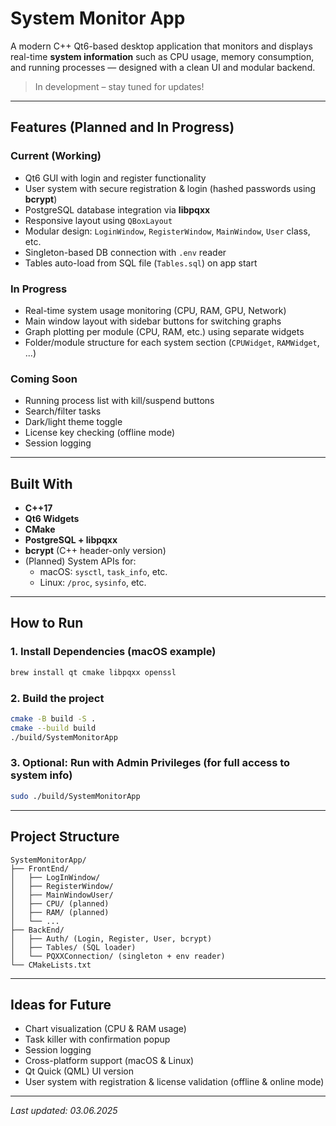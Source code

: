 # System Monitor App

A modern C++ Qt6-based desktop application that monitors and displays real-time **system information** such as CPU usage, memory consumption, and running processes — designed with a clean UI and modular backend.

> In development – stay tuned for updates!
---

##  Features (Planned and In Progress)

### Current (Working)
- Qt6 GUI with login and register functionality
- User system with secure registration & login (hashed passwords using **bcrypt**)
- PostgreSQL database integration via **libpqxx**
- Responsive layout using `QBoxLayout`
- Modular design: `LoginWindow`, `RegisterWindow`, `MainWindow`, `User` class, etc.
- Singleton-based DB connection with `.env` reader
- Tables auto-load from SQL file (`Tables.sql`) on app start

### In Progress
- Real-time system usage monitoring (CPU, RAM, GPU, Network)
- Main window layout with sidebar buttons for switching graphs
- Graph plotting per module (CPU, RAM, etc.) using separate widgets
- Folder/module structure for each system section (`CPUWidget`, `RAMWidget`, ...)

### Coming Soon
- Running process list with kill/suspend buttons
- Search/filter tasks
- Dark/light theme toggle
- License key checking (offline mode)
- Session logging

---

##  Built With

- **C++17**
- **Qt6 Widgets**
- **CMake**
- **PostgreSQL + libpqxx**
- **bcrypt** (C++ header-only version)
- (Planned) System APIs for:
  - macOS: `sysctl`, `task_info`, etc.
  - Linux: `/proc`, `sysinfo`, etc.

---

##  How to Run

### 1. Install Dependencies (macOS example)

```bash
brew install qt cmake libpqxx openssl
```

### 2. Build the project

```bash
cmake -B build -S .
cmake --build build
./build/SystemMonitorApp
```

### 3. Optional: Run with Admin Privileges (for full access to system info)

```bash
sudo ./build/SystemMonitorApp
```

---

## Project Structure

```
SystemMonitorApp/
├── FrontEnd/
│   ├── LogInWindow/
│   ├── RegisterWindow/
│   ├── MainWindowUser/
│   ├── CPU/ (planned)
│   ├── RAM/ (planned)
│   └── ...
├── BackEnd/
│   ├── Auth/ (Login, Register, User, bcrypt)
│   ├── Tables/ (SQL loader)
│   └── PQXXConnection/ (singleton + env reader)
└── CMakeLists.txt
```

---

## Ideas for Future

- Chart visualization (CPU & RAM usage)
- Task killer with confirmation popup
- Session logging
- Cross-platform support (macOS & Linux)
- Qt Quick (QML) UI version
- User system with registration & license validation (offline & online mode)

---

_Last updated: 03.06.2025_
